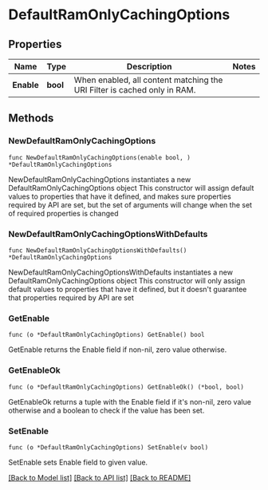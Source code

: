 # DefaultRamOnlyCachingOptions

## Properties

Name | Type | Description | Notes
------------ | ------------- | ------------- | -------------
**Enable** | **bool** | When enabled, all content matching the URI Filter is cached only in RAM. | 

## Methods

### NewDefaultRamOnlyCachingOptions

`func NewDefaultRamOnlyCachingOptions(enable bool, ) *DefaultRamOnlyCachingOptions`

NewDefaultRamOnlyCachingOptions instantiates a new DefaultRamOnlyCachingOptions object
This constructor will assign default values to properties that have it defined,
and makes sure properties required by API are set, but the set of arguments
will change when the set of required properties is changed

### NewDefaultRamOnlyCachingOptionsWithDefaults

`func NewDefaultRamOnlyCachingOptionsWithDefaults() *DefaultRamOnlyCachingOptions`

NewDefaultRamOnlyCachingOptionsWithDefaults instantiates a new DefaultRamOnlyCachingOptions object
This constructor will only assign default values to properties that have it defined,
but it doesn't guarantee that properties required by API are set

### GetEnable

`func (o *DefaultRamOnlyCachingOptions) GetEnable() bool`

GetEnable returns the Enable field if non-nil, zero value otherwise.

### GetEnableOk

`func (o *DefaultRamOnlyCachingOptions) GetEnableOk() (*bool, bool)`

GetEnableOk returns a tuple with the Enable field if it's non-nil, zero value otherwise
and a boolean to check if the value has been set.

### SetEnable

`func (o *DefaultRamOnlyCachingOptions) SetEnable(v bool)`

SetEnable sets Enable field to given value.



[[Back to Model list]](../README.md#documentation-for-models) [[Back to API list]](../README.md#documentation-for-api-endpoints) [[Back to README]](../README.md)


